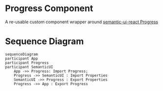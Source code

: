 # Progress Component

A re-usable custom component wrapper around [semantic-ui-react Progress](https://react.semantic-ui.com/modules/progress)

# Sequence Diagram

```mermaid
sequenceDiagram
participant App
participant Progress
participant SemanticUI
    App ->> Progress: Import Progress;
    Progress ->> SemanticUI : Import Properties
    SemanticUI ->> Progress : Export Properties
    Progress ->> App : Export Progress
```

